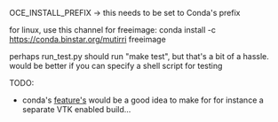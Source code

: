 OCE_INSTALL_PREFIX -> this needs to be set to Conda's prefix

for linux, use this channel for freeimage:
conda install -c https://conda.binstar.org/mutirri freeimage

perhaps run_test.py should run "make test", but that's a bit of a hassle. would be better if you can specify a shell script for testing

TODO:
* conda's [feature's](http://conda.pydata.org/docs/building/meta-yaml.html#features) would be a good idea to make 
for for instance a separate VTK enabled build...

